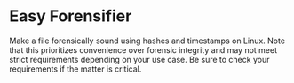 # Easy Forensifier
Make a file forensically sound using hashes and timestamps on Linux. Note that this prioritizes convenience over forensic integrity and may not meet strict requirements depending on your use case. Be sure to check your requirements if the matter is critical.

